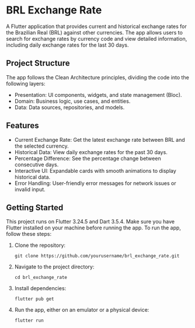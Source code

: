 # BRL Exchange Rate

A Flutter application that provides current and historical exchange rates for the Brazilian Real (BRL) against other currencies. The app allows users to search for exchange rates by currency code and view detailed information, including daily exchange rates for the last 30 days.

## Project Structure

The app follows the Clean Architecture principles, dividing the code into the following layers:
- Presentation: UI components, widgets, and state management (Bloc).
- Domain: Business logic, use cases, and entities.
- Data: Data sources, repositories, and models.

## Features

- Current Exchange Rate: Get the latest exchange rate between BRL and the selected currency.
- Historical Data: View daily exchange rates for the past 30 days.
- Percentage Difference: See the percentage change between consecutive days.
- Interactive UI: Expandable cards with smooth animations to display historical data.
- Error Handling: User-friendly error messages for network issues or invalid input.

## Getting Started

This project runs on Flutter 3.24.5 and Dart 3.5.4. Make sure you have Flutter installed on your machine before running the app. To run the app, follow these steps:

1. Clone the repository:

    ```git clone https://github.com/yourusername/brl_exchange_rate.git ```

2. Navigate to the project directory:

    ```cd brl_exchange_rate```

3. Install dependencies:

    ```flutter pub get```

4. Run the app, either on an emulator or a physical device:

    ```flutter run```

